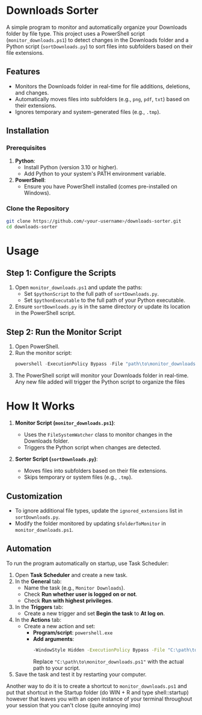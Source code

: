 # Downloads Sorter

A simple program to monitor and automatically organize your Downloads folder by file type. This project uses a PowerShell script (`monitor_downloads.ps1`) to detect changes in the Downloads folder and a Python script (`sortDownloads.py`) to sort files into subfolders based on their file extensions.

## Features
- Monitors the Downloads folder in real-time for file additions, deletions, and changes.
- Automatically moves files into subfolders (e.g., `png`, `pdf`, `txt`) based on their extensions.
- Ignores temporary and system-generated files (e.g., `.tmp`).

## Installation

### Prerequisites
1. **Python**:
   - Install Python (version 3.10 or higher).
   - Add Python to your system's PATH environment variable.
2. **PowerShell**:
   - Ensure you have PowerShell installed (comes pre-installed on Windows).

### Clone the Repository
```bash
git clone https://github.com/<your-username>/downloads-sorter.git
cd downloads-sorter
```

# Usage

## Step 1: Configure the Scripts

1. Open `monitor_downloads.ps1` and update the paths:
   - Set `$pythonScript` to the full path of `sortDownloads.py`.
   - Set `$pythonExecutable` to the full path of your Python executable.
2. Ensure `sortDownloads.py` is in the same directory or update its location in the PowerShell script.

## Step 2: Run the Monitor Script

1. Open PowerShell.
2. Run the monitor script:
   ```powershell
   powershell -ExecutionPolicy Bypass -File "path\to\monitor_downloads.ps1"
   ```
3. The PowerShell script will monitor your Downloads folder in real-time. Any new file added will trigger the Python script to organize the files

# How It Works

1. **Monitor Script (`monitor_downloads.ps1`)**:
   - Uses the `FileSystemWatcher` class to monitor changes in the Downloads folder.
   - Triggers the Python script when changes are detected.

2. **Sorter Script (`sortDownloads.py`)**:
   - Moves files into subfolders based on their file extensions.
   - Skips temporary or system files (e.g., `.tmp`).
## Customization

- To ignore additional file types, update the `ignored_extensions` list in `sortDownloads.py`.
- Modify the folder monitored by updating `$folderToMonitor` in `monitor_downloads.ps1`.

## Automation

To run the program automatically on startup, use Task Scheduler:

1. Open **Task Scheduler** and create a new task.
2. In the **General** tab:
   - Name the task (e.g., `Monitor Downloads`).
   - Check **Run whether user is logged on or not**.
   - Check **Run with highest privileges**.
3. In the **Triggers** tab:
   - Create a new trigger and set **Begin the task** to **At log on**.
4. In the **Actions** tab:
   - Create a new action and set:
     - **Program/script**: `powershell.exe`
     - **Add arguments**:
       ```cmd
       -WindowStyle Hidden -ExecutionPolicy Bypass -File "C:\path\to\monitor_downloads.ps1"
       ```
       Replace `"C:\path\to\monitor_downloads.ps1"` with the actual path to your script.
5. Save the task and test it by restarting your computer.

Another way to do it is to create a shortcut to `monitor_downloads.ps1` and put that shortcut in the Startup folder (do WIN + R and type shell::startup) however that leaves you with an open instance of your terminal throughout your session that you can't close (quite annoying imo)


